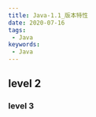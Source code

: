 ```yaml
---
title: Java-1.1_版本特性
date: 2020-07-16
tags:
 - Java
keywords:
 - Java
---
```


## level 2
### level 3
